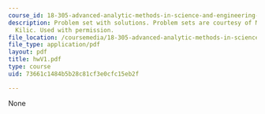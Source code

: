 ```yaml
---
course_id: 18-305-advanced-analytic-methods-in-science-and-engineering-fall-2004
description: Problem set with solutions. Problem sets are courtesy of Mustafa Sabri
  Kilic. Used with permission.
file_location: /coursemedia/18-305-advanced-analytic-methods-in-science-and-engineering-fall-2004/73661c1484b5b28c81cf3e0cfc15eb2f_hwV1.pdf
file_type: application/pdf
layout: pdf
title: hwV1.pdf
type: course
uid: 73661c1484b5b28c81cf3e0cfc15eb2f

---
```

None